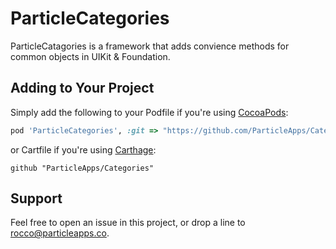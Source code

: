 # ParticleCategories
ParticleCatagories is a framework that adds convience methods for common objects in UIKit & Foundation.

## Adding to Your Project
Simply add the following to your Podfile if you're using [CocoaPods](http://cocoapods.org):

``` ruby
pod 'ParticleCategories', :git => "https://github.com/ParticleApps/Categories.git"
```

or Cartfile if you're using [Carthage](https://github.com/Carthage/Carthage):

```
github "ParticleApps/Categories"
```

## Support

Feel free to open an issue in this project, or drop a line to <rocco@particleapps.co>.
